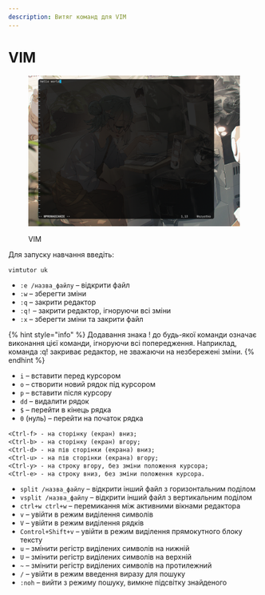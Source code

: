 ```yaml
---
description: Витяг команд для VIM
---
```


# VIM

<figure><img src="../../../.gitbook/assets/image (7) (1).png" alt=""><figcaption><p>VIM</p></figcaption></figure>

Для запуску навчання введіть:

```bash
vimtutor uk
```

* `:e /назва_файлу` – відкрити файл
* `:w` – зберегти зміни
* `:q` – закрити редактор
* `:q!` – закрити редактор, ігноруючи всі зміни
* `:x` – зберегти зміни та закрити файл

{% hint style="info" %}
Додавання знака ! до будь-якої команди означає виконання цієї команди, ігноруючи всі попередження. Наприклад, команда :q! закриває редактор, не зважаючи на незбережені зміни.
{% endhint %}

* `i` – вставити перед курсором
* `o` – створити новий рядок під курсором
* `p` – вставити після курсору
* `dd` – видалити рядок
* `$` – перейти в кінець рядка
* `0` (нуль) – перейти на початок рядка

```
<Ctrl-f> - на сторінку (екран) вниз;
<Ctrl-b> - на сторінку (екран) вгору;
<Ctrl-d> - на пів сторінки (екрана) вниз;
<Ctrl-u> - на пів сторінки (екрана) вгору;
<Ctrl-y> - на строку вгору, без зміни положення курсора;
<Ctrl-e> - на строку вниз, без зміни положення курсора.
```

* `split /назва_файлу` – відкрити інший файл з горизонтальним поділом
* `vsplit /назва_файлу` – відкрити інший файл з вертикальним поділом
* `ctrl+w ctrl+w` – перемикання між активними вікнами редактора
* `v` – увійти в режим виділення символів
* `V` – увійти в режим виділення рядків
* `Control+Shift+v` – увійти в режим виділення прямокутного блоку тексту
* `u` – змінити регістр виділених символів на нижній
* `U` – змінити регістр виділених символів на верхній
* `~` – змінити регістр виділених символів на протилежний
* `/` – увійти в режим введення виразу для пошуку
* `:noh` – вийти з режиму пошуку, вимкне підсвітку знайденого
